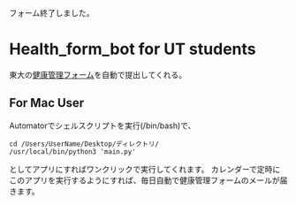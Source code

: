 フォーム終了しました。

# Health_form_bot for UT students
東大の[健康管理フォーム](https://www.u-tokyo.ac.jp/covid-19/ja/safety/healthcheck.html)を自動で提出してくれる。

## For Mac User
Automatorでシェルスクリプトを実行(/bin/bash)で、

```
cd /Users/UserName/Desktop/ディレクトリ/
/usr/local/bin/python3 'main.py'
```

としてアプリにすればワンクリックで実行してくれます。
カレンダーで定時にこのアプリを実行するようにすれば、毎日自動で健康管理フォームのメールが届きます。
